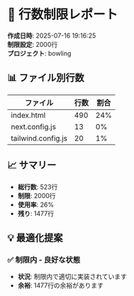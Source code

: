 # 📏 行数制限レポート

**作成日時**: 2025-07-16 19:16:25  
**制限設定**: 2000行  
**プロジェクト**: bowling  

## 📊 ファイル別行数

| ファイル | 行数 | 割合 |
|---------|------|------|
| index.html | 490 | 24% |
| next.config.js | 13 | 0% |
| tailwind.config.js | 20 | 1% |

## 📈 サマリー

- **総行数**: 523行
- **制限**: 2000行
- **使用率**: 26%
- **残り**: 1477行

## 💡 最適化提案

### ✅ 制限内 - 良好な状態

- **状況**: 制限内で適切に実装されています
- **余裕**: 1477行の余裕があります

